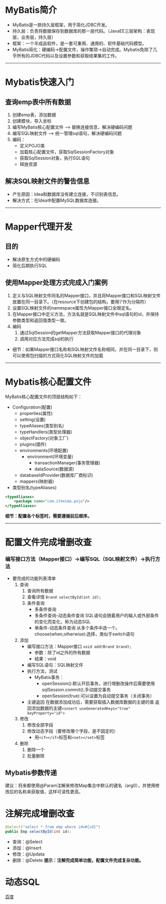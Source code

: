 # MyBatis简介
* MyBatis是一款持久层框架，用于简化JDBC开发。
* 持久层：负责将数据保存到数据库的那一层代码。（JavaEE三层架构：表现层，业务层，持久层）
* 框架：一个半成品软件，是一套可重用、通用的、软件基础代码模型。
* MyBatis简化：硬编码->配置文件，操作繁琐->自动完成。Mybatis免除了几乎所有的JDBC代码以及设置参数和获取结果集的工作。
---
# Mybatis快速入门
## 查询emp表中所有数据
1. 创建emp表，添加数据
2. 创建模块，导入坐标
3. 编写MyBatis核心配置文件 --> 替换连接信息，解决硬编码问题
4. 编写SQL映射文件 --> 统一管理sql语句，解决硬编码问题
5. 编码：
    * 定义POJO类
    * 加载核心配置文件，获取SqlSessionFactory对象
    * 获取SqlSession对象，执行SQL语句
    * 释放资源 
## 解决SQL映射文件的警告信息
* 产生原因：Idea和数据库没有建立连接，不识别表信息。
* 解决方式：在Idea中配置MySQL数据库连接。
---
# Mapper代理开发
## 目的
* 解决原生方式中的硬编码
* 简化后期执行SQL
## 使用Mapper处理方式完成入门案例
1. 定义与SQL映射文件同名的Mapper接口，并且将Mapper接口和SQL映射文件放置在同一目录下。（在resource下创建包的结构，要用‘/’作为分隔符）
2. 设置SQL映射文件的namespace属性为Mapper接口全限定名。
3. 在Mapper接口中定义方法，方法名就是SQL映射文件中sql语句的id，并保持参数类型和返回值类型一致。
4. 编码
    1. 通过SqlSession的getMapper方法获取Mapper接口的代理对象
    2. 调用对应方法完成sql的执行
- 细节：如果Mapper接口名称和SQL映射文件名称相同，并在同一目录下，则可以使用包扫描的方式简化SQL映射文件的加载
---
# Mybatis核心配置文件
MyBatis核心配置文件的顶层结构如下：
- Configuration(配置)
    - properties(属性)
    - setting(设置)
    - typeAliases(类型别名)
    - typeHandlers(类型处理器)
    - objectFactory(对象工厂)
    - plugins(插件)
    - environments(环境配置)
        - environment(环境变量)
          - transactionManager(事务管理器)
          - dataSource(数据源)
    - databaseIdProvider(数据库厂商标识)
    - mappers(映射器)
- 类型别名(typeAliases)
```xml
<typeAliases>
    <package name="com.itheima.pojo"/>
</typeAliases>
```

**细节：配置各个标签时，需要遵循前后顺序。**

---
# 配置文件完成增删改查
### 编写接口方法（Mapper接口）->编写SQL（SQL映射文件）->执行方法
- 要完成的功能列表清单
    1. 查询
       1. 查询所有数据
       2. 查看详情 `Brand selectById(int id);`
       3. 条件查询
            - 多条件查询
            - 多条件查询-动态条件查询
SQL语句会随着用户的输入或外部条件的变化而变化，称为动态SQL
            - 单条件-动态条件查询
            从多个条件中选一个。choose(when,otherwise):选择，类似于switch语句
    2. 添加
        - 编写接口方法：Mapper接口 `void add(Brand brand);`
            - 参数：除了id之外的所有数据
            - 结果：void
        - 编写SQL语句：SQL映射文件
        - 执行方法，测试
            - MyBatis事务：
                - openSession():默认开启事务，进行增删改操作后需要使用sqlSession.commit();手动提交事务
                - openSession(true):可以设置为自动提交事务（关闭事务）
        - 主键返回
        在数据添加成功后，需要获取插入数据库数据的主键的值
        返回添加数据的主键`<insert useGeneratedKeys="true" keyProperty="id">`
    3. 修改
       1. 修改全部字段
       2. 修改动态字段（要修改哪个字段，是不固定的）
            - 用`<if></if>`标签和`<set></set>`标签
    4. 删除
       1. 删除一个
       2. 批量删除
## Mybatis参数传递
建议：将来都使用@Param注解来修改Map集合中默认的键名（arg0），并使用修改后的名称来获取值，这样可读性更高。
# 注解完成增删改查
```java
@Select("select * from emp where id=#{id}")
public Emp selectById(int id);
```
- 查询：@Select
- 添加：@Insert
- 修改：@Updata
- 删除：@Delete
**提示：注解完成简单功能，配置文件完成复杂功能。**
# 动态SQL
[百度](https://www.baidu.com/)